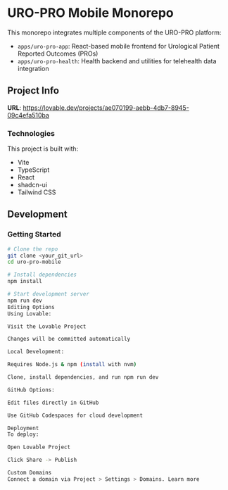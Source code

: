 # URO-PRO Mobile Monorepo

This monorepo integrates multiple components of the URO-PRO platform:

- `apps/uro-pro-app`: React-based mobile frontend for Urological Patient Reported Outcomes (PROs)
- `apps/uro-pro-health`: Health backend and utilities for telehealth data integration

## Project Info

**URL**: https://lovable.dev/projects/ae070199-aebb-4db7-8945-09c4efa510ba

### Technologies
This project is built with:
- Vite
- TypeScript
- React
- shadcn-ui
- Tailwind CSS

## Development

### Getting Started

```bash
# Clone the repo
git clone <your_git_url>
cd uro-pro-mobile

# Install dependencies
npm install

# Start development server
npm run dev
Editing Options
Using Lovable:

Visit the Lovable Project

Changes will be committed automatically

Local Development:

Requires Node.js & npm (install with nvm)

Clone, install dependencies, and run npm run dev

GitHub Options:

Edit files directly in GitHub

Use GitHub Codespaces for cloud development

Deployment
To deploy:

Open Lovable Project

Click Share -> Publish

Custom Domains
Connect a domain via Project > Settings > Domains. Learn more
